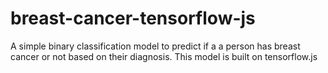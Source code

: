 # breast-cancer-tensorflow-js
A simple binary classification model to predict if a a person has breast cancer or not based on their diagnosis.
This model is built on tensorflow.js
